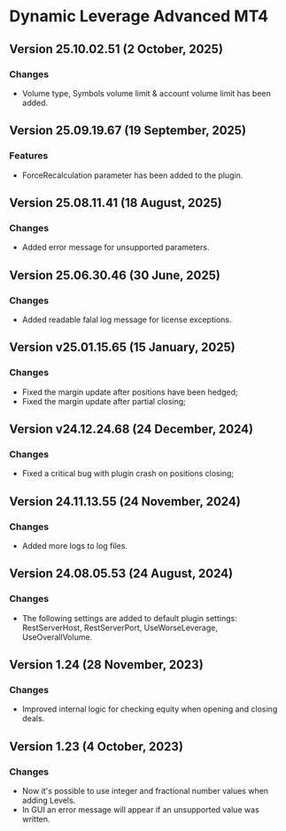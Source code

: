 # Dynamic Leverage Advanced MT4

## Version 25.10.02.51 (2 October, 2025)
### Changes
* Volume type, Symbols volume limit & account volume limit has been added.

## Version 25.09.19.67 (19 September, 2025)
### Features
* ForceRecalculation parameter has been added to the plugin.

## Version 25.08.11.41 (18 August, 2025)
### Changes
* Added error message for unsupported parameters.

## Version 25.06.30.46 (30 June, 2025)
### Changes
* Added readable falal log message for license exceptions.

## Version v25.01.15.65 (15 January, 2025)
### Changes
* Fixed the margin update after positions have been hedged;
* Fixed the margin update after partial closing;

## Version v24.12.24.68 (24 December, 2024)
### Changes
* Fixed a critical bug with plugin crash on positions closing; 

## Version 24.11.13.55 (24 November, 2024)
### Changes
* Added more logs to log files.

## Version 24.08.05.53 (24 August, 2024)
### Changes
* The following settings are added to default plugin settings: RestServerHost, RestServerPort, UseWorseLeverage, UseOverallVolume.

## Version 1.24 (28 November, 2023)
### Changes
* Improved internal logic for checking equity when opening and closing deals.

## Version 1.23 (4 October, 2023)
### Changes
* Now it's possible to use integer and fractional number values when adding Levels. 
* In GUI an error message will appear if an unsupported value was written.


